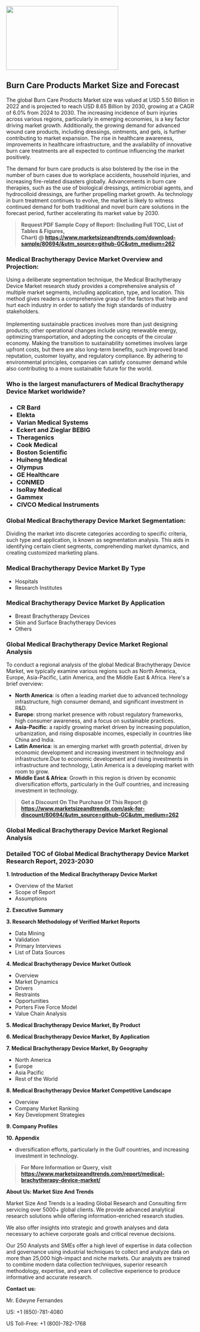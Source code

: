 <p><img class="alignnone size-medium wp-image-20088" src="https://ffe5etoiles.com/wp-content/uploads/2024/12/MST1-300x171.png" alt="" width="300" height="171" /></p><h2>Burn Care Products Market Size and Forecast</h2><p>The global Burn Care Products Market size was valued at USD 5.50 Billion in 2022 and is projected to reach USD 8.65 Billion by 2030, growing at a CAGR of 6.0% from 2024 to 2030. The increasing incidence of burn injuries across various regions, particularly in emerging economies, is a key factor driving market growth. Additionally, the growing demand for advanced wound care products, including dressings, ointments, and gels, is further contributing to market expansion. The rise in healthcare awareness, improvements in healthcare infrastructure, and the availability of innovative burn care treatments are all expected to continue influencing the market positively.</p><p>The demand for burn care products is also bolstered by the rise in the number of burn cases due to workplace accidents, household injuries, and increasing fire-related disasters globally. Advancements in burn care therapies, such as the use of biological dressings, antimicrobial agents, and hydrocolloid dressings, are further propelling market growth. As technology in burn treatment continues to evolve, the market is likely to witness continued demand for both traditional and novel burn care solutions in the forecast period, further accelerating its market value by 2030.</p></p><blockquote id="" class=""><strong>Request PDF Sample Copy of Report: (Including Full TOC, List of Tables &amp; Figures, Chart)&nbsp;@&nbsp;<strong><a href="https://www.marketsizeandtrends.com/download-sample/80694/&utm_source=github-GC&utm_medium=262" target="_blank">https://www.marketsizeandtrends.com/download-sample/80694/&utm_source=github-GC&utm_medium=262</a></strong></strong></blockquote><h3 id="" class="">Medical Brachytherapy Device Market&nbsp;Overview and Projection:</h3><p id="" class="">Using a deliberate segmentation technique, the Medical Brachytherapy Device Market research study provides a comprehensive analysis of multiple market segments, including application, type, and location. This method gives readers a comprehensive grasp of the factors that help and hurt each industry in order to satisfy the high standards of industry stakeholders. <br /> <br />Implementing sustainable practices involves more than just designing products; other operational changes include using renewable energy, optimizing transportation, and adopting the concepts of the circular economy. Making the transition to sustainability sometimes involves large upfront costs, but there are also long-term benefits, such improved brand reputation, customer loyalty, and regulatory compliance. By adhering to environmental principles, companies can satisfy consumer demand while also contributing to a more sustainable future for the world.</p><h3 id="" class="">Who is the largest manufacturers of&nbsp;Medical Brachytherapy Device Market worldwide?</h3><h3 class=""><p><ul><li>CR Bard </li><li> Elekta </li><li> Varian Medical Systems </li><li> Eckert and Zieglar BEBIG </li><li> Theragenics </li><li> Cook Medical </li><li> Boston Scientific </li><li> Huiheng Medical </li><li> Olympus </li><li> GE Healthcare </li><li> CONMED </li><li> IsoRay Medical </li><li> Gammex </li><li> CIVCO Medical Instruments</li></ul></p></h3><h3 id="" class="">Global&nbsp;Medical Brachytherapy Device Market Segmentation:</h3><p id="" class="">Dividing the market into discrete categories according to specific criteria, such type and application, is known as segmentation analysis. This aids in identifying certain client segments, comprehending market dynamics, and creating customized marketing plans.</p><h3 id="" class="">Medical Brachytherapy Device Market&nbsp;By Type</h3><p><p><ul><li>Hospitals</li><li> Research Institutes</p></li></ul></p></p><h3 id="" class="">Medical Brachytherapy Device Market&nbsp;By Application</h3><p class=""><p><ul><li>Breast Brachytherapy Devices</li><li> Skin and Surface Brachytherapy Devices</li><li> Others</li></ul></p></p><h3 id="" class="">Global Medical Brachytherapy Device Market Regional Analysis</h3><p id="" class="">To conduct a regional analysis of the global Medical Brachytherapy Device Market, we typically examine various regions such as North America, Europe, Asia-Pacific, Latin America, and the Middle East &amp; Africa. Here's a brief overview:</p><ul><li><strong>North America</strong>: is often a leading market due to advanced technology infrastructure, high consumer demand, and significant investment in R&amp;D.</li><li><strong>Europe</strong>: strong market presence with robust regulatory frameworks, high consumer awareness, and a focus on sustainable practices.</li><li><strong>Asia-Pacific</strong>: a rapidly growing market driven by increasing population, urbanization, and rising disposable incomes, especially in countries like China and India.</li><li><strong>Latin America</strong>: is an emerging market with growth potential, driven by economic development and increasing investment in technology and infrastructure.Due to economic development and rising investments in infrastructure and technology, Latin America is a developing market with room to grow.</li><li><strong>Middle East &amp; Africa</strong>: Growth in this region is driven by economic diversification efforts, particularly in the Gulf countries, and increasing investment in technology.</li></ul><blockquote id="" class=""><strong>Get a Discount On The Purchase Of This Report @ <strong><a href="https://www.marketsizeandtrends.com/ask-for-discount/80694/&utm_source=github-GC&utm_medium=262" target="_blank">https://www.marketsizeandtrends.com/ask-for-discount/80694/&utm_source=github-GC&utm_medium=262</a></strong></strong></blockquote><h3 id="" class="">Global Medical Brachytherapy Device Market Regional Analysis</h3><h3 id="" class="">Detailed TOC of Global Medical Brachytherapy Device Market Research Report, 2023-2030</h3><p id="" class=""><strong>1. Introduction of the Medical Brachytherapy Device Market</strong></p><ul><li>Overview of the Market</li><li>Scope of Report</li><li>Assumptions</li></ul><p id="" class=""><strong>2. Executive Summary</strong></p><p id="" class=""><strong>3. Research Methodology of Verified Market Reports</strong></p><ul><li>Data Mining</li><li>Validation</li><li>Primary Interviews</li><li>List of Data Sources</li></ul><p id="" class=""><strong>4. Medical Brachytherapy Device Market Outlook</strong></p><ul><li>Overview</li><li>Market Dynamics</li><li>Drivers</li><li>Restraints</li><li>Opportunities</li><li>Porters Five Force Model</li><li>Value Chain Analysis</li></ul><p id="" class=""><strong>5. Medical Brachytherapy Device Market, By Product</strong></p><p id="" class=""><strong>6. Medical Brachytherapy Device Market, By Application</strong></p><p id="" class=""><strong>7. Medical Brachytherapy Device Market, By Geography</strong></p><ul><li>North America</li><li>Europe</li><li>Asia Pacific</li><li>Rest of the World</li></ul><p id="" class=""><strong>8. Medical Brachytherapy Device Market Competitive Landscape</strong></p><ul><li>Overview</li><li>Company Market Ranking</li><li>Key Development Strategies</li></ul><p id="" class=""><strong>9. Company Profiles</strong></p><p id="" class=""><strong>10. Appendix</strong></p><ul><li>diversification efforts, particularly in the Gulf countries, and increasing investment in technology.</li></ul><blockquote id="" class=""><strong>For More Information or Query, visit <strong><strong><a href="https://www.marketsizeandtrends.com/report/medical-brachytherapy-device-market/" target="_blank">https://www.marketsizeandtrends.com/report/medical-brachytherapy-device-market/</a></strong></strong></strong></blockquote><p id="" class=""><strong>About Us: Market Size And Trends</strong></p><p id="" class="">Market Size And Trends is a leading Global Research and Consulting firm servicing over 5000+ global clients. We provide advanced analytical research solutions while offering information-enriched research studies.</p><p id="" class="">We also offer insights into strategic and growth analyses and data necessary to achieve corporate goals and critical revenue decisions.</p><p id="" class="">Our 250 Analysts and SMEs offer a high level of expertise in data collection and governance using industrial techniques to collect and analyze data on more than 25,000 high-impact and niche markets. Our analysts are trained to combine modern data collection techniques, superior research methodology, expertise, and years of collective experience to produce informative and accurate research.</p><p id="" class=""><strong>Contact us:</strong></p><p id="" class="">Mr. Edwyne Fernandes</p><p id="" class="">US: +1 (650)-781-4080</p><p id="" class="">US Toll-Free: +1 (800)-782-1768</p>
